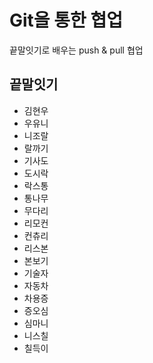# Git을 통한 협업

끝말잇기로 배우는 push & pull 협업

## 끝말잇기

- 김현우
- 우유니
- 니조랄
- 랄까기
- 기사도
- 도시락
- 락스통
- 통나무
- 무다리
- 리모컨
- 컨츄리
- 리스본
- 본보기
- 기술자
- 자동차
- 차용증
- 증오심
- 심마니
- 니스칠
- 칠득이
